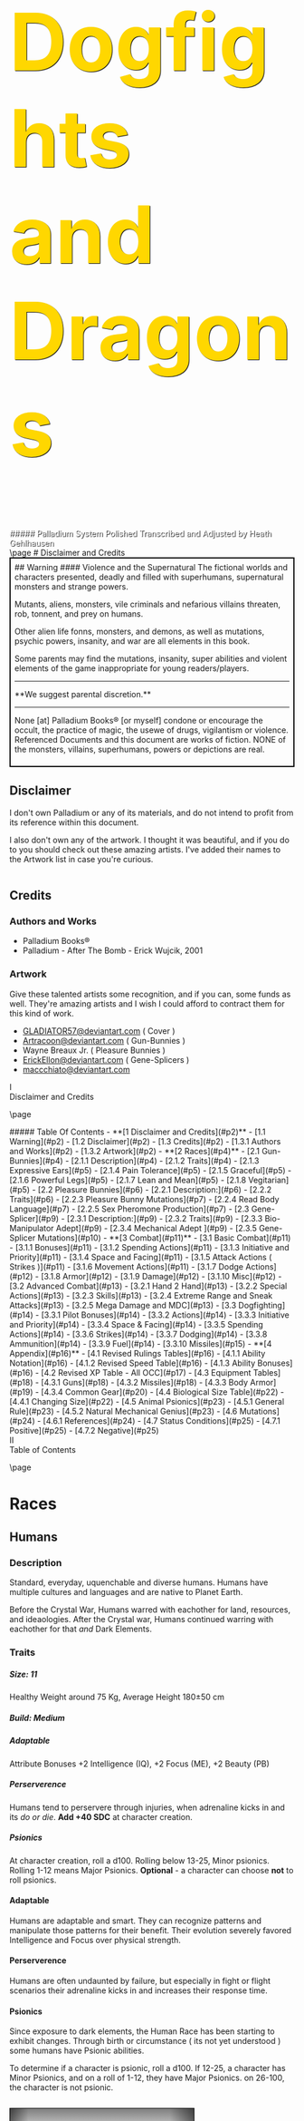 <style>
  .phb#p1{ background-image: url('https://img00.deviantart.net/3280/i/2010/052/2/d/dogfight_by_gladiator57.jpg');
  background-size: cover;
  text-align:center; counter-reset: phb-page-numbers -2; }
  .phb#p1:after{ display:none; }
  .phb#p2{counter-increment: none;}
  
  .phb#p1 h1 {
	  color: black;
  }
  .fade {
    height: 100%;
    width: 100%;
    position:absolute;
  }
</style>

<div></div>
<h1 style="font-size: 10em; color: gold; text-shadow: 1px 1px 1px black;">Dogfights and Dragons</h1>

<div style='margin-top:25px'></div>
<div class='wide' style="color: white; text-shadow: 1px 1px 1px black;">
##### Palladium System Polished
Transcribed and Adjusted by Heath Gehlhausen
</div>
\page
# Disclaimer and Credits

<div class="wide descriptive" style="border: 2px solid black; padding: 0.5em ">
## Warning
#### Violence and the Supernatural
The fictional worlds and characters presented, deadly and filled with superhumans, supernatural monsters and strange powers. 

Mutants, aliens, monsters, vile criminals and nefarious villains threaten, rob, tonnent, and prey on humans. 

Other alien life fonns, monsters, and demons, as well as mutations, psychic powers, insanity, and war are all elements in this book.

Some parents may find the mutations, insanity, super abilities and violent elements of the game inappropriate for young readers/players.
<hr>
**We suggest parental discretion.**
<hr> 

None [at] Palladium Books® [or myself] condone or encourage the occult, the practice of magic, the usewe of drugs, vigilantism or violence.
Referenced Documents and this document are works of fiction. NONE of the monsters, villains, superhumans, powers or depictions are real.</div>

## Disclaimer
I don't own Palladium or any of its materials, and do not intend to profit from its reference within this document.

I also don't own any of the artwork. I thought it was beautiful, and if you do to you should check out these amazing artists. I've added their names to the Artwork list in case you're curious.

```
```

## Credits
### Authors and Works
- Palladium Books®
- Palladium - After The Bomb - Erick Wujcik, 2001

### Artwork
Give these talented artists some recognition, and if you can, some funds as well. They're amazing artists and I wish I could afford to contract them for this kind of work.
- GLADIATOR57@deviantart.com ( Cover )
- Artracoon@deviantart.com ( Gun-Bunnies )
- Wayne Breaux Jr. ( Pleasure Bunnies )
- ErickEllon@deviantart.com ( Gene-Splicers )
- maccchiato@deviantart.com


<div class='pageNumber'>I</div>
<div class='footnote'>Disclaimer and Credits</div>

\page
<div class='toc'>
##### Table Of Contents
- **[1 Disclaimer and Credits](#p2)**
  - [1.1 Warning](#p2)
  - [1.2 Disclaimer](#p2)
  - [1.3 Credits](#p2)
    - [1.3.1 Authors and Works](#p2)
    - [1.3.2 Artwork](#p2)
- **[2 Races](#p4)**
  - [2.1 Gun-Bunnies](#p4)
    - [2.1.1 Description](#p4)
    - [2.1.2 Traits](#p4)
    - [2.1.3 Expressive Ears](#p5)
    - [2.1.4 Pain Tolerance](#p5)
    - [2.1.5 Graceful](#p5)
    - [2.1.6 Powerful Legs](#p5)
    - [2.1.7 Lean and Mean](#p5)
    - [2.1.8 Vegitarian](#p5)
  - [2.2 Pleasure Bunnies](#p6)
    - [2.2.1 Description:](#p6)
    - [2.2.2 Traits](#p6)
    - [2.2.3 Pleasure Bunny Mutations](#p7)
    - [2.2.4 Read Body Language](#p7)
    - [2.2.5 Sex Pheromone Production](#p7)
  - [2.3 Gene-Splicer](#p9)
    - [2.3.1 Description:](#p9)
    - [2.3.2 Traits](#p9)
    - [2.3.3 Bio-Manipulator Adept](#p9)
    - [2.3.4 Mechanical Adept ](#p9)
    - [2.3.5 Gene-Splicer Mutations](#p10)
- **[3 Combat](#p11)**
  - [3.1 Basic Combat](#p11)
    - [3.1.1 Bonuses](#p11)
    - [3.1.2 Spending Actions](#p11)
    - [3.1.3 Initiative and Priority](#p11)
    - [3.1.4 Space and Facing](#p11)
    - [3.1.5 Attack Actions ( Strikes )](#p11)
    - [3.1.6 Movement Actions](#p11)
    - [3.1.7 Dodge Actions](#p12)
    - [3.1.8 Armor](#p12)
    - [3.1.9 Damage](#p12)
    - [3.1.10 Misc](#p12)
  - [3.2 Advanced Combat](#p13)
    - [3.2.1 Hand 2 Hand](#p13)
    - [3.2.2 Special Actions](#p13)
    - [3.2.3 Skills](#p13)
    - [3.2.4 Extreme Range and Sneak Attacks](#p13)
    - [3.2.5 Mega Damage and MDC](#p13)
  - [3.3 Dogfighting](#p14)
    - [3.3.1 Pilot Bonuses](#p14)
    - [3.3.2 Actions](#p14)
    - [3.3.3 Initiative and Priority](#p14)
    - [3.3.4 Space &amp; Facing](#p14)
    - [3.3.5 Spending Actions](#p14)
    - [3.3.6 Strikes](#p14)
    - [3.3.7 Dodging](#p14)
    - [3.3.8  Ammunition](#p14)
    - [3.3.9 Fuel](#p14)
    - [3.3.10 Missiles](#p15)
- **[4 Appendix](#p16)**
  - [4.1 Revised Rulings Tables](#p16)
    - [4.1.1 Ability Notation](#p16)
    - [4.1.2 Revised Speed Table](#p16)
    - [4.1.3 Ability Bonuses](#p16)
  - [4.2 Revised XP Table - All OCC](#p17)
  - [4.3 Equipment Tables](#p18)
    - [4.3.1 Guns](#p18)
    - [4.3.2 Missiles](#p18)
    - [4.3.3 Body Armor](#p19)
    - [4.3.4 Common Gear](#p20)
  - [4.4 Biological Size Table](#p22)
    - [4.4.1 Changing Size](#p22)
  - [4.5 Animal Psionics](#p23)
    - [4.5.1 General Rule](#p23)
    - [4.5.2 Natural Mechanical Genius](#p23)
  - [4.6 Mutations](#p24)
    - [4.6.1 References](#p24)
  - [4.7 Status Conditions](#p25)
    - [4.7.1 Positive](#p25)
    - [4.7.2 Negative](#p25)
</div>



<div class='pageNumber'>II</div>
<div class='footnote'>Table of Contents</div>

\page

# Races

## Humans

### Description
Standard, everyday, uquenchable and diverse humans. Humans have multiple cultures and languages and are native to Planet Earth. 

Before the Crystal War, Humans warred with eachother for land, resources, and ideaologies. After the Crystal war, Humans continued warring with eachother for that *and* Dark Elements.

<div class="descriptive">

### Traits

##### Size: 11
Healthy Weight around 75 Kg, Average Height 180&plusmn;50 cm
##### Build: Medium

##### Adaptable
Attribute Bonuses +2 Intelligence (IQ), +2 Focus (ME), +2 Beauty (PB)

##### Perserverence
Humans tend to perservere through injuries, when adrenaline kicks in and its *do or die*. **Add +40 SDC** at character creation. 

##### Psionics
At character creation, roll a d100. Rolling below 13-25, Minor psionics. Rolling 1-12 means Major Psionics. **Optional** - a character can choose **not** to roll psionics.

</div>

#### Adaptable
Humans are adaptable and smart. They can recognize patterns and manipulate those patterns for their benefit. Their evolution severely favored Intelligence and Focus over physical strength.

#### Perserverence
Humans are often undaunted by failure, but especially in fight or flight scenarios their adrenaline kicks in and increases their response time.

#### Psionics
Since exposure to dark elements, the Human Race has been starting to exhibit changes. Through birth or circumstance ( its not yet understood ) some humans have Psionic abilities.

To determine if a character is psionic, roll a d100. If 12-25, a character has Minor Psionics, and on a roll of 1-12, they have Major Psionics. on 26-100, the character is not psionic.

```
```

<style>
.human {
background-image: linear-gradient(to bottom, rgba(0,0,0,0.5) 0%,rgba(0,0,0,0) 10%,rgba(0,0,0,0) 87%,rgba(0,0,0,0.5) 100%), linear-gradient(to right, rgba(0,0,0,0.5) 0%,rgba(0,0,0,0) 10%,rgba(0,0,0,0) 87%,rgba(0,0,0,0.5) 100%), url('https://image.ibb.co/fEcZcR/OCC_Mystic.png');
height: 550px;
width: 325px;
background-size: cover, cover, cover;
border: 1px solid black;
}
</style>

<div class="human">&nbsp;</div>

<div class='footnote'>Races | Humans</div>
<div class="pageNumber auto"></div>

\page

## Gun-Bunnies
Otherwise known as a Carrot Kid, Hopper or a Coney Chick, officially known as Laporidites
### Description
Most often a mutation on the "Pleasure Bunny" artificial species, or an unlucky human caught by Gene-Splicers, fur covers the entire body of these Humanoids. Though they can be mistaken for human in low-light conditions, they have rabbit ears, round eyes, slight muzzle, a thick neck and body, and powerful wide haunches ended with 4-toed stubby feet. The pads of the hands and feet have human looking skin.

Different kinds of Leporidites are found around the world, though rare, and have differing coats and ears, based on the source Rabbit DNA. Exclusively Herbivore

Organizations that peddle in Pleasure Bunnies usually destroy Leporidites in the womb or the test-tube before they gestate, though Slavers are known to use more brutal methods of displosal. By posting hefty dead-or-alive bounties, those Leporidites that escape this fate often live on the run, the punchline to destiny's cruel joke.


<div class="descriptive">
### Traits

##### Size 9
Healthy Weight around 78 Kg, average height around 130±15cm

##### Expressive Ears
-2 Physical Beauty (P.B.), +1 Initiative<br>

Hear very faint sounds (light footsteps, small animals breathing), conversation at a much greater distance than is humanly possible.

Their ears are also expressive, allowing simple communication or expression of emotions.

##### Pain Tolerance 
Gun-Bunnies are tougher than humans and start with +35 SDC

##### Graceful 
+3 Physical Prowess (P.P.), +4 to roll with fall or knockdown impact
Gun-Bunnies are inherently graceful and nimble.


##### Powerful Legs
At character creation, add 3d6+25 to Speed (Spd)

Additionally Maximum standing leap height is 3 meters and 4.5 meters height with a running start. They can jump down 6 meters without penalty.

##### Lean and Mean
+3 Physical Strength, +1 Physical Endurance


##### Vegitarian
If a Gun-Bunny eats meat or animal protien, they become <span style="text-decoration:underline; font-weight: bold">Violently Ill</span> (-3 on initiative, -2 on all other combat moves, and reduce Spd. by 40%.)

</div>

```
```

<style>
.gunbunny { 
color: white;
background-repeat: none;
height: 900px; width: 325px;
background-size: 325px 900px,325px 900px, 800px auto;
background-position: 0 0,0 0, -180px -80px;
background-image:linear-gradient(to bottom, rgba(0,0,0,0.5) 0%,rgba(0,0,0,0) 10%,rgba(0,0,0,0) 87%,rgba(0,0,0,0.5) 100%), linear-gradient(to right, rgba(0,0,0,0.5) 0%,rgba(0,0,0,0) 10%,rgba(0,0,0,0) 87%,rgba(0,0,0,0.5) 100%), url('https://pre00.deviantart.net/6ec6/th/pre/f/2010/365/f/2/a_rabbit_pilot_by_maccchiato-d363tl5.jpg');
text-align: center; }
</style>

<div class="gunbunny" >
Credit: maccchiato@deviantart.com
</div>

<div class='footnote'>Races | Gun-Bunnies</div>
<div class="pageNumber auto"></div>
\page

&nbsp;

### Expressive Ears
-2 Physical Beauty (P.B.), +1 Initiative<br>

Gun-Bunnies can hear very faint sounds (light footsteps, small animals breathing). The character can also overhear conversation at four times  the distance than is normally possible from a human.

Their ears are also expressive, allowing simple communication or expression of emotions. Much like breathing, this is partially conscious and partially unconscious movment.

**For Example** a happy Gun-Bunny's ears perk up, or a bound and gagged one might point their ears up to indicate a trap.

Part of the reason for bounties on Leporidites is that they don't conform to the common definition human beauty very well, but still contain trade secrets in their DNA for the beautiful Pleasure Bunny.

### Pain Tolerance
**+35 SDC**

Gun-Bunnies are tougher than normal humans. Their hard lives have given them a pain tolerance that lets them ignore deep bruises and scratches.

### Graceful
**+3 Physical Prowess (P.P.), +4 to roll with fall or knockdown impact**

Gun-Bunnies are inherently graceful and nimble. The grace is a survival feature when moving at the extreme speeds they can travel - there's no seatbelt when you trip moving 40 kph, but the asphault will give you a hug.

### Powerful Legs
**+3d6+25 Speed (Spd)**

Gun-Bunnies can leap, fall and run with _extreme predjudice_, and they accelerate to a minimum 33 kph in 15 seconds. Its not all about linear movement - they can leap up to 3 full meters into the air, 4.5 if they get a running start, and they can land from a 6 meter drop with no damage.

### Lean and Mean
**+3 Physical Strength (P.S.), +1 Physical Endurance (P.E)**

Gun-Bunnies' life on the run give them much opportunity to burn calories, and it seems a few of the Pleasure Bunny genes were passed on. Fat Gun-Bunnies get caught, so you don't see any.

### Vegitarian
Their diet doesn't help much - they often consume pounds of lettuce, radishes, and of course carrots, but anything they can get their hands on.

Some Gun-Bunnies try to eat meat, or even vegetebal soup with _beef broth_ but their systems just can't process it. They become **Violently Ill** if they eat animal protien.


<hr>

> #### Designer Notes
> Base: Rabbit ( 70 BIO-E )
> 
  |Cost  | Description | Trait Name|
  |:----:|:------------|--------|
  | 0    | Base +10 Spd| Quick |
  | 0    | Base +3 PP  | Graceful |
  | -10  | Extraordinary Speed | Powerful Legs |
  | -5   | Extraordinary Leap ( Rodent ) | Powerful Legs |
  | -5   | Advanced Hearing | Expressive Ears|
  | -10  | Righting Reflex | |
  | +5   | Diet - Herbivore | Vegitarian |
  | +5   | Vestigial Ears | Expressive Ears|
  | -30  | Size Increase | |
  | -10  | Full Hands | |
  | -5   | Partial Biped | |
  | -5   | Partial Looks | |
>

<div class='footnote'>Races | Gun-Bunnies</div>
<div class="pageNumber auto"></div>

\page

## Pleasure Bunnies

<style>
.pleasurebunny { 
color: white;
background-repeat: none;
height: 900px; width: 325px;
background-size: 500%;
background-position: 1200px -10px;
background-image: url('https://i.warosu.org/data/tg/img/0311/85/1396552970771.jpg');
text-align: center; }
</style>

<div class="pleasurebunny">
Credit: Wayne Breaux Jr.
</div>
```
```

### Description:
Extensively used in research, white-furred, pink-eyed rabbits were among the first mammals to have their genetic code analyzed and experimented upon. What happened afterwards were wholesale attempts to replicate different human functions through the insertion of human DNA.

We can only assume that someone decided it would be amusing, or profitable, to create "bunnies" as human sex toys. The result was a new humanoid species that had the ultimate in sex appeal. Equipped not just with devastatingly good looks, and luscious bodies, but with the ability to release a cocktail of sex hormones.

<div class="descriptive">

### Traits

##### Size: 8

##### Build: Medium

##### Attribute Bonuses:
+4 M.A., +6 P.B., and +4 Spd.

##### BIO-E: 20
Used for psionics and limited animal abilities. See Pleasure Bunny Mutations table for options

##### Advanced Vision
Pleasure Bunnies can see double the usual distance and detail of normal human vision.
##### Advanced Hearing
Pleasure Bunnies can hear very faint sounds (light footsteps, small animals breathing). The character can also overhear conversation at a much greater distance than is normally possible.

##### Human Appearance
Nearly perfect human look, except that no living human being could actually appear this attractive, at least not without years of extensive plastic surgery. Thick, luxurious white hair, brilliant pink eyes sometimes augmented with contact lenses, and a perfect pink complexion when untanned. Both males and females have perfect "swimsuit" bodies.

##### Skill: Read Body Language (Special)
Base Skill: 25% +5% for every experience level. 

##### Sex Pheromone Production (Special)
**Save:** DC 16 [non-lethal poison/toxin]. Advanced Smell grants a +2 on this save.<br>
**Excitement Pheromones: Pheromone Euphoria** lose all sense of time, loses all initiative, -30% on skill performance.<br>
**Attraction Pheromones: Love Struck:** Affliction, distracted, -2 on Initiative, -15% on skill performance. Victim actively seeks the source of the attraction.
**Binding Pheromones: Love Slave** - Skill Performance -20% when not with the Pleasure Bunny who inflicted the status.

##### Weight &amp; Body Control
Pleasure Bunnies can control their body shape, altering **1 inch of waist line per day**
They may also **Bulk Up** to increase their Physical Strength by up to +7
</div>
<div class="pageNumber auto"></div>
<div class='footnote'>Races | Pleasure Bunnies</div>


\page

### Pleasure Bunny Mutations
|BIO-E<br>Cost|Mutation|
|---:|--:|
| 5|Extra Mental Affinity|
| 5|Extra Beauty|
|10|Advanced Touch|
|10|Leaping: Standard|
| 5| Internal Compass|
|-5| Vestigial Rabbit Ears|
|-5| Cotton Tail (special) | 
|-5| Diet: Herbivore|
|-5| Nearsightedness|

### Read Body Language
All Pleasure Bunnies are experts at picking up on the subtle signs of a person's emotions. 

Attuned to the respiration, heartbeat (all have Advanced Hearing), scent, pupil dilation, body gestures and movements, and other physical signs, Pleasure Bunnies can interpret the emotional state and aspects of those around them (angry, frightened, nervous, defensive, anxious, sad, happy, shy, gentle, open, aggressive, rough, and similar). 
They are especially good at figuring out who is attracted to whom in any group, and know instantly whenever they are attracting or repelling anyone. Their accuracy and attunement improves over time.

**Base Skill**: 25% +5% for every experience level. 

### Sex Pheromone Production
At will, Mutant Pleasure Bunnies can release pheromones that excite those around them. Undetectable to everyone except those with "Advanced Smell," the pheromones affect anyone who breathes in the air around the Pleasure Bunnies.

**Save:** DC 16 [non-lethal poison/toxin]. Advanced Smell grants a +2 on this save.


#### Excitement Pheromones
**Pheromone Euphoria** lose all sense of time, loses all initiative, -30% on skill performance.

Released in the air, this chemical is designed to excite human beings, and those with human genes, making them feel a sense of pleasure and of the possibility of a sexual encounter. Pure humans are easily caught up in the euphoria (-1 to save), and will generally feel good and a little "high."

While under the influence, so to speak, characters are distracted and find it difficult to think about anything other than having sex. This means they lose all sense of time, have no initiative and are -30% on skill perfonnance.

No combat penalties should violence erupt.

#### Attraction Pheromones
**Love Struck:** Affliction, distracted, -2 on Initiative, -15% on skill performance. Victim actively seeks the source of the attraction.

The Pleasure Bunny gives off a scent that most other creatures find impossible to ignore. All Pleasure Bunnies can give off either the male or female compounds, or even both at the same time.

Those under the influence are  and long to be with that person, not noticing much of anything else going on around them.


#### Binding Pheromones.
**Love Slave** - Skill Performance -20% when not with the Pleasure Bunny who inflicted the status.

If a Pleasure Bunny decides to concentrate on a single individual, it will, over time, adjust its pheromones in order to appeal just to that one person. Slowly, subtly, over days, the Pleasure Bunny's body chemistry changes, manufacturing a unique chemical designed to target that one individual.

Eventually, after three or more weeks of constant interaction (at least five times a week, probably more than that), the Pleasure Bunny's body chemistry will completely change, so that everything about the Bunny, including both smells and tastes, will be delicious and irresistible to their chosen partner. This effectively makes the individual the Pleasure Bunny's "love slave." This means the character longs to be with his "Bunny" as much as possible and he pines for her when away; skill performance is -20% when not with the Bunny. 

Moreover, the love slave will completely trust and believe his Bunny and take the mutant's word over anybody else. Will only believe the most compelling and irrefutable evidence against his love and even then may be able to accept and forgive any wrongdoings, even terrible crimes. Once things get to this stage, the Pleasure Bunny will be permanently imprinted on her victim, so the character will always be haunted by the Pleasure Bunny's particular looks, touch, taste and, especially, smell.

<div class="descriptive">
 #### Mating for Life
One important thing to remember about Pleasure Bunnies is that they are as vulnerable to each other as anyone else. 

When two Pleasure Bunnies mate, it's always for life, as their body chemistries adapt to each other, knitting chemical attractions to each other that are impossible to break.

A Pleasure Bunny who loses a mate will usually die within a few weeks, unable to adjust to the loss.

</div>

<div class="pageNumber auto"></div>
<div class='footnote'>Races | Pleasure Bunnies</div>

\page

#### Weight & Body Fat & Muscle Control (Special)
**Bulk Up** gain one extra point of P.S. every day, up to a maximum of +7 P.S. over their usual strength.

Pleasure Bunnies have the ability to regulate the amount of fat on their bodies, so they can appear as skinny, muscular or fat as they wish, no matter what they eat (so long as they aren't being starved). 

For example, a female Pleasure Bunny could have an "hourglass" figure by consciously adding dense (finn) body fat to her bust and buttocks, while making her stomach and waistline leaner and leaner, changing her measurements as much as an inch per day. 

If the Pleasure Bunny pays attention to the responses of any individual, they can gradually adjust their body type into that person's ideal within a week. 

Any Pleasure Bunny can "bulk up" with muscle, gaining one extra point of P.S. every day, up to a maximum of +7 P.S. over their usual strength.

<div class="pageNumber auto"></div>
<div class='footnote'>Races | Pleasure Bunnies</div>

\page

## Gene-Splicer
### Description:
Gene-Splicers have an odd, nearly featureless appearance. Some will enhance their genetics to show their intellectual superiority to other Gene-Splicers, but the fashion has been Slim and Sheek for several thousand years in their culture.
Gene-Splicers do not speak, being naturally psionic for communication. This lets them project words into others minds - not directly read them.

<div class="descriptive">

### Traits

##### Size Level: 9
Height 1.5m to 2.1m, Weight 38.2 to 112.5 kg<br> Random determination 150cm + 8d6cm. 
##### Build: Medium
##### Genetic Augmentation
Gene-Splicers often augment themselves
Select BIO-E: 10 from the Gene-Splicer Mutations table

##### Attribute Bonuses
+2 Intelligence Quotient (I.Q.) , +2 Mental Eendurance (M.E), +3 Physical Strength (P.S.) , +1 Physical Endurance (P.E.), +35 SDC

##### Mind Speak
Gene-Splicers communicate by projecting words into other individuals minds. This does _not_ let you read minds. Unless the target is psionic, they cannot tell the difference with this and audible voices.
Does not work with audio devices.

##### Bio-Manipulator Adept
By touching a creature ( or fragment of one ), Gene-Splicers can **Sense Genetic Components** and **Reproductive Viability**


##### Mechanical Adept
Repair devices with 100% success with minimal materials and parts.
Range: 75m<br>
After leaving range of repaired device:
- Reduce device abilities by 1d4 x 10%
- Roll d% every 30 minutes of use - 1-75 indicates it breaks again.

After repairing 6 times this way, Rebuilding by real mechanic suffers a -20% skill penalty and takes 1+1d4 x normal duration
</div>

<style>
.genesplicer {
color: white;
text-align: center;
width: 325px;
height: 400px;
background-size: cover;
background-image: url('https://orig00.deviantart.net/2320/f/2014/228/0/f/5alien_by_erickellon-d7vfbi2.jpg');
}
</style>

### Bio-Manipulator Adept<br> [Animal Psionic]
Range: Touch<br>
Duration: Instantaneous.<br>
Saving Throw: None <br>

The character, upon touching an individual, or some fragment of a creature (hair, blood, fingernail, etc.), can get a sense of that creatures's genetic structure.

```
```

<div class="genesplicer">
Credit: ErickEllon@deviantart.com
</div>
#### Sense Genetic Components
Reaching down to the cellular level, the character can get a sense of the subject's genetics and identify the type of animal from which they have evolved, as well as any genetic modifications or mutations and added genes from other species.
 
#### Determine & Match Fertility
This power tells the "reader" whether or not the subject being psionically scanned is capable of reproducing. The psychic mutant can then "match" the subject against all the other characters he has previously "read" to find a viable mate capable of producing offspring. Many species can not breed with one another, and some mutations cause sterility; this power lets the psychic determine who can mate and reproduce and who can not. A valuable power in order to survive and continue their species.

### Mechanical Adept <br>[Animal Psionic]
Range: 75 meters<br>
Duration: Unlimited<br>
Saving Throw (Reliability): 20% + 5% per level.

After leaving range of repaired device:
- Reduce device abilities by 1d4 x 10%
- Roll d% every 30 minutes of use - device must roll below Saving Throw to continue functioning

After repairing 6 times this way, Rebuilding by real mechanic suffers a -20% skill penalty and takes 1+1d4 x normal duration


<div class="pageNumber auto"></div>
<div class='footnote'>Races | Gene-Splicers</div>

\page

The character has a natural affinity for machines. Instead of studying Automotive Mechanics or Mechanical Engineering, the character just senses what is wrong with machines. The mutant seems to communicate directly with the machine, diagnosing and fixing problems and defects with 100% reliability. Better yet, with the Mechanical Adept, most things can be fixed, literally, with "chewing gum and baling wire," and with anything handy as a substitute for a proper replacement part.

There's just one tiny problem: The "fixed" machine only works perfectly as long as the psychic stays within range of the device. As soon as the psychic leaves, the machine is likely to stop working (01-75% chance; roll once for every 30 minutes of use). Even if the device continues to operate it won't run as smoothly or efficiently (reduce speed, range, etc. by 1D4x10%), frequently developing vibrations, knocks, or stutters when away from the psychic who fixed it. Because their work breaks down after they leave, Mechanical Adepts have a bad reputation. 

Ironically, characters with this power honestly believe they do superior and permanent repairs, and can not be made to believe the continued smooth operation of their repairs depends on a psychic link between them and the machines they fix. Thus, they blame others for "mistreating" the machinery. Nothing can convince them their repairs only work while they hang around.

**Note:** After the psychic has performed a 6 "repairs" on the same machine or vehicle, it is completely dependent on that psychic character for it to work. After the sixth repair, 2D6 minutes after he leaves, the machine literally crumbles into a pile of parts, requiring a complete rebuilding by a real mechanic. To make matters worse, all the psychic's tampering and patchwork means such rebuilding is done with a -20% skill penalty for success and takes 1D4 times longer than normal to make the repairs. Probably easier and cheaper just to scrap it.

### Gene-Splicer Mutations

#### Animal Psionics
the Gene-Splicer may spend BIO-E to get get Animal Psionics unless that power specifically states that is not available to humans. Of course, the character must also have the required M.E. to take that power.

<hr>

> #### Designer Notes
> Base: Human ( 0 BIO-E )
> 
  |Cost  | Description | Trait Name|
  |:----:|:------------|--------|
  | +10  | Size Decrease | Size |
  | +10  | Looks ( none ) | |
  | +10  | Speech ( none ) | Mind Speak |
  | -5   | Telepathic Transmission / Mind Speak | Mind Speak |
  | -5   | Cell Reader | Bio-Manipulator Adept |
  | -10  | Natural Mechanical Genius | Mechanical Adept |
>


#### Gene-Splicer Mutations Table

|BIO-E<br>Cost|Mutation|
|:---:|:--|
|5  |1d6 damage Claws|
|10 | 2d4 damage Retractable Claw|
|20 | 3d6 damage Retractable Claws|
|5  | 1D6 damage Horns|
|10 | 206 damage Horns|
|15 | Extra Limb: Prehensile Tail&ast; |
|15 | Advanced Smell|
|15 | Advanced Hearing|
| 5 | Advanced Touch|
|10 | Brute Strength|
|20 | Beastly Strength
|30 | Crushing Strength.
|15 |Extra Intelligence Quotient.
|10 |Extra Mental Affinity.
|10 |Extra Mental Endurance.
|15 |Extra Physical Prowess.
|15 |Extra Physical Beauty.
|15 |Extraordinary Speed.
|5  | Leaping: Standard.
|15 | Leaping: Rodent.
|30 | Leaping: Feline.
|-10 | Vestigial Tail.&ast;&ast;
|-5 | Large Vestigial Ears.
|-5 |Webbed Hand & Feet.
|-5 |Color Blindness.
|-5 |Nearsightedness.
|-5 | Diet: Carnivore.
|-10| Noctumal.
|-10|Reptile Brain: Prey &ast;&ast;&ast;
|-5 |Reptile Brain: Predator &ast;&ast;&ast;

<div style="text-align: left;">
&ast; Not available if Vestigial Tail is taken<br>
&ast;&ast; Not available if Prehensile Tail is taken<br>
&ast;&ast;&ast; Choose only one
</div>

<div class="pageNumber auto"></div>
<div class='footnote'>Races | Gene-Splicers</div>

\page
# Classes, Occupational ( O.C.C. )
Characters are not just what they were born as, but also what they do. Classes give training, skills, and starting equipment to character.


> ##### Gaining Psionics in Classes
> If a character gains Psionics from their class, they do not automatically gain any Psionic abilities beyond what is listed in the Class description.

## Burster
### Description 
Bursters are Pyro-Kinetic Psychics - they seem to have an almost mystical connection to fire and smoke.
As a Burster, the character is Psionic by definition.
They gain Burster-specific Pyrokinetic abilities.


<div class="descriptive">

### Class Features

##### Starting Equipment
**Money**:4d6x100 Credits + 4d4x1000 in Black Market <br>
**

##### Psionic

</div>


### Skills

##### Granted Skills

|Skill|Choice| Proficiency|
|:-|:-|-:|
|Language (native)|– |98%|
|Athletics (General) |–|+0%|
|Navigation (land)|– |+10%|
|Math (basic) |–|+15% |
|Streetwise|–|+10%
|Language|Choose 1|+30%
|W.P. Ancient | Choose 2 | –
|W.P. Modern|Choose 1 | –
|Pilot |2 vehicles, non-military| +10%

##### Combat Skill
You must choose 1 of 2 combat skills.

|Skill| Benefit|
|:-|-:|
|Expert|+1 Bonus Related Skill
|Martial Arts| Advanced Melee Strikes

```
```

<div>
##### Related Skills

Select 5 skills from the list below

|Skill| Proficiency|
|:-|-:|
|Communications| &nbsp;
|&nbsp;&nbsp;&nbsp;&nbsp;each individually | +10%
|Cowboy|&nbsp;
|&nbsp;&nbsp;&nbsp;&nbsp; *none*|&nbsp;
|Domestic|&nbsp;
|&nbsp;&nbsp;&nbsp;&nbsp;each individually | +10%
|Electrical | &nbsp;
|&nbsp;&nbsp;&nbsp;&nbsp;Basic | +10%
|Espionage|&nbsp;
|&nbsp;&nbsp;&nbsp;&nbsp; *none*|&nbsp;
|Horsemanship |&nbsp;
|&nbsp;&nbsp;&nbsp;&nbsp;General |&nbsp;
|&nbsp;&nbsp;&nbsp;&nbsp;Exotic|&nbsp;
|Mechanical |&nbsp;
|&nbsp;&nbsp;&nbsp;&nbsp;Basic | &nbsp;
|&nbsp;&nbsp;&nbsp;&nbsp;Automotive| &nbsp; 
|Medical |&nbsp;
|&nbsp;&nbsp;&nbsp;&nbsp;First Aid| &nbsp;
|&nbsp;&nbsp;&nbsp;&nbsp;Animal Husbandry| &nbsp;
|&nbsp;&nbsp;&nbsp;&nbsp;Brewing| &nbsp;
|Military|&nbsp;
|&nbsp;&nbsp;&nbsp;&nbsp; *none*|&nbsp;
|Physical|&nbsp;
|&nbsp;&nbsp;&nbsp;&nbsp; Each individually, except Wrestling|&nbsp;
|Piloting|&nbsp;
|&nbsp;&nbsp;&nbsp;&nbsp; Each individually, except<br>&nbsp;&nbsp;&nbsp;&nbsp;&nbsp;robots, power armor, military|+10%
|Pilot Related|&nbsp;
|&nbsp;&nbsp;&nbsp;&nbsp;Each individually | +10%
|Rogue|&nbsp;
|&nbsp;&nbsp;&nbsp;&nbsp;Each individually, except Seduction | &nbsp;
|Science|
|&nbsp;&nbsp;&nbsp;&nbsp;Math | &nbsp;
|Technical|&nbsp;
|&nbsp;&nbsp;&nbsp;&nbsp;Each individually | +10%
|Weapon Proficiency (W.P.)|&nbsp;
|&nbsp;&nbsp;&nbsp;&nbsp;Each individually, except Heavy|&nbsp;
|Wilderness|&nbsp;
|&nbsp;&nbsp;&nbsp;&nbsp;Each individually|&nbsp;
</div>

<div class="pageNumber auto"></div>
<div class='footnote'>Classes | Burster</div>
\page

<div>
##### Secondary Skills

Select 6 skills from the list below

|Skill|
|:-
|Communications
|&nbsp;&nbsp;&nbsp;&nbsp;each individually, except Cryptography, Laser, <br>&nbsp;&nbsp;&nbsp;&nbsp; Surveilance, and TV/Video
|Cowboy
|&nbsp;&nbsp;&nbsp;&nbsp; *none*
|Domestic
|&nbsp;&nbsp;&nbsp;&nbsp;each individually
|Electrical 
|&nbsp;&nbsp;&nbsp;&nbsp;Basic 
|Espionage
|&nbsp;&nbsp;&nbsp;&nbsp; *none*
|Horsemanship 
|&nbsp;&nbsp;&nbsp;&nbsp;General
|&nbsp;&nbsp;&nbsp;&nbsp;Exotic
|Mechanical 
|&nbsp;&nbsp;&nbsp;&nbsp;Basic
|&nbsp;&nbsp;&nbsp;&nbsp;Automotive
|Medical 
|&nbsp;&nbsp;&nbsp;&nbsp;First Aid
|&nbsp;&nbsp;&nbsp;&nbsp;Animal Husbandry
|Military
|&nbsp;&nbsp;&nbsp;&nbsp; Camouflage
|&nbsp;&nbsp;&nbsp;&nbsp; Recognize Weapon Quality
|Physical
|&nbsp;&nbsp;&nbsp;&nbsp;H2H:Basic
|&nbsp;&nbsp;&nbsp;&nbsp;Aerobic Athletics
|&nbsp;&nbsp;&nbsp;&nbsp;Athletics (General)
|&nbsp;&nbsp;&nbsp;&nbsp;Body Building &amp; Weight Lifting
|&nbsp;&nbsp;&nbsp;&nbsp;Climbing
|&nbsp;&nbsp;&nbsp;&nbsp;Running
|&nbsp;&nbsp;&nbsp;&nbsp;Swimming

|Skill|
|:-
|Pilot
|&nbsp;&nbsp;&nbsp;&nbsp;Automobile
|&nbsp;&nbsp;&nbsp;&nbsp;Bicycle
|&nbsp;&nbsp;&nbsp;&nbsp;Hovercycle
|&nbsp;&nbsp;&nbsp;&nbsp;Hover Craft
|&nbsp;&nbsp;&nbsp;&nbsp;Kayak
|&nbsp;&nbsp;&nbsp;&nbsp;Motorcycle
|&nbsp;&nbsp;&nbsp;&nbsp;Motorboat
|&nbsp;&nbsp;&nbsp;&nbsp;Sailboat
|Pilot Related
|&nbsp;&nbsp;&nbsp;&nbsp;*none*
|Rogue
|&nbsp;&nbsp;&nbsp;&nbsp;Gambling
|Science
|&nbsp;&nbsp;&nbsp;&nbsp;Astronomy &amp; Navigation
|&nbsp;&nbsp;&nbsp;&nbsp;Math (basic)
|&nbsp;&nbsp;&nbsp;&nbsp;Math (advanced)
|Technical
|&nbsp;&nbsp;&nbsp;&nbsp;each individually, except outer-space
|Weapon Proficiency (W.P.)
|&nbsp;&nbsp;&nbsp;&nbsp;*none*
|Wilderness
</div>

<div class="pageNumber auto"></div>
<div class='footnote'>Classes | Burster</div>
\page

# Combat
I have taken the liberty of compiling and cleaning up the combat system depicted in Rifts - Ultimate Edition. You'll note that I have taken some inspiration from D&D 5e, but tried to keep the same gameplay aesthetic. I've also stripped it down the wires, because _how_ are you supposed to play in a game with guns with no mention of guns _in the combat section!_

## Basic Combat

### Bonuses
Some bonuses come from your abilities, most bonuses come from **Skills** and **Class Features**.

### Spending Actions
A player has a number of actions ( usually 4 or above ) they may "spend" to Attack, Dodge, Move, or take an Advanced Action.

Actions spent, even if the effort was a failure, are not recoverable. Any actions not spent during a round are **lost**.


### Initiative and Priority
Determines sequence of character actions within a round.
Every round, **Initiative** is rolled to determine which creature goes first, second, etcetera.

This roll is determined with 1d20 + Initiative Bonuses.

In the event of a tie, the tied creature reroll to see which among them goes first ( their overall Initiative does not change )

When a round begins, the creature with the highest initiative gains **Priority**. While the player has **Priority**, they can expend actions to attack, take-aim, etcetera, until no more Actions remain for that character.

A creature may lose **Priority** due to special actions.

After all actions are expended, or the creature chooses to take no further actions, **Priority** shifts to the next highest initiative.

<style>
.facing {
background-image: url('http://www.d20srd.org/images/combatFacing/smallAndMedium.png');
width: 325px;
height: 215px;
background-size: 325px;
text-align: center;
}
</style>

<div class="facing">
Credits: d20srd.com
</div>

```
```

### Space and Facing
Combat takes places on a **Combat Grid**. Each space on a grid represents 1 meter, unless otherwise specified.

**Directions** If playing on a Hex Grid, there are 6 directions. If playing on a Square Grid, there are 4 directions.

**Melee Attack Range** for size 1-17 creatures is the space immediately adjacent.

**Ranged Attacks** Firearms grant a +10 to Hit on rolls if the Defender is within 100 meters, and +5 within 250 meters.

Sub-sonic projectiles do not gain this benefit ( arrows, thrown knives, rocks, etc)

**Facing** Each creature has a direction its facing, so **Angle of Attack** matters.
Attacking from a target's **Flank** grants **+5 to Hit**, and from the **Rear** have a **+10 to hit**.



### Attack Actions ( Strikes )
All attacks here forth will be called **Strikes** to clear-up confusion. Even using a **Firearm** is called a Strike for consistency. 

They cost **1 action** to perform. **A Natural 1 always fails.**

#### Melee
**Attacker** 1d20 + [to Hit] vs<br>&nbsp;&nbsp;&nbsp;&nbsp;&nbsp;**Defender's Dodge Roll**

**Note**: Melee attacks can be parried.

#### Firearms
**Note:** Ranged Attacks _cannot_ be Parried

**Attacker** 1d20 + [To Hit] Bonuses vs<br> **Defender's Dodge Roll** 

#### Counter Strikes
Counter attacks function exactly like normal attacks, but must be taken immediately after a **successful Dodge Action**

### Movement Actions
Movement has a few different actions.

#### Dance / Weave
Spending **1 action**, you mave move your **Speed / 5** in spaces. You end **Facing any direction you choose**

#### Engage / Disengage
**Once per round**, Spending **0 actions**, You may 

move 1 space and engage in melee combat. You end **Facing The Opponent**

**OR**

move 1 space out of melee range of a target opponent, **Facing The Opponent**.

#### Run
Spending **1 action**, you may move up to your **Speed x 5** spaces. You end **Facing the direction you last moved in.**

#### Change Direction

Spending **1 action**, you change your **Facing** to any direction you choose.

<div class="pageNumber auto"></div>
<div class='footnote'> Combat | Basic Combat</div>
\page

<style>
.facing-hex {
background-image: url('http://www.d20srd.org/images/hexGrid/hexesAndFacing.png');
height: 165px;

background-size: 300%;
background-position: 0 -160px;
}
</style>

<div class="facing-hex">Credit: d20srd.com</div>

### Dodge Actions
Dodge actions are defensive - they prevent a creature from being damaged, or reduce the damage they take.

#### Parry or Block

Spending **0 actions**, a creature may **Parry** an incoming Melee Attack. This action is only available to characters who are **Combat Trained** ( via a skill )

**Defender** 1d20 + Parry Bonus vs **Attacker's Roll**

**Roleplay Note:** Creatures who Parry do "touch" an item with themselves or their weapon.

#### Dodge
Spending **1 action** A creature may attempt to completely **Dodge** an attack.

**Defender** 1d20 + Dodge Bonus vs **Attacker's Roll**

**Note:** Moving at excessive speeds

#### Roll with Impact
Sending **1 action** A character may choose to accept half damage instead of completely dodging. Some creatures receive a **specific bonus** from their class or skills for these checks, making this sometimes worth-while

**Note:** Only available vs **Melee** attacks

(also referred to as **Roll with Punch** and **Roll with Fall** )

### Armor

Armor is a defensive covering, that can outright prevent damage.

Armor has an AR number ( Armor Rating ). If an attack roll does **not** exceed this number, no damage is dealt.

### Damage

When a **Strike Action** Succeeds, damage is dealt

#### From Equipment
The amount and type of damage is specified in the **Equipment**'s entry.

Typically, weapons do SDC unless otherwise noted. If an equipment meets a specific condition per creature, it may deal MDC instead to that creature. **For Example** a Silver Bullet vs a Supernatural Were-Wolf will deal Mega Damage instead.

```
```

#### Improvised Weapons
|Weapon|Damage| Example |
|:-----|-----:|:-------:|
|Wooden Club|1d8| Chair Leg|
|Metal Club| 2d4| Lead Pipe
|Broken Glass | 1d6| Broken<br>window
|Stone | 1d4 | Asphault<br>Chunk


#### Unarmed Damage

|Body Part|Damage|
|:----|:---|
|Fist | 1d4 |
|Torso| 1d6 |
|Elbow| 1d6 |
|Forearm|1d6 
|Knee| 1d6
|Foot | 1d8

#### Accepting Damage

When a creature accepts damage, they first deduct it from their SDC, then any remaining points of damage are removed from their HP

#### Roleplay and Circumstance

##### Falling Damage
Creatures receive 1d6 damage per 3 meters of falling distance to a maximum of 20d6. This assumes Earth-like gravity.

##### Vehicle Damage and Collisions
**Collisions** deal 1d4 per 10 Kph of Speed. If both objects / creatures are moving, use the difference between their speeds in Kph.

Some extraordinary characters can move at extreme speeds. In collisions, **Both colliders** take full damage.

##### Healing Damage

See the **Body Fixer** and similar O.C.C.'s for repairing damage to creatures.

### Misc
#### Rounds
One complete **Initiative** sequence is a **Round**. At the start of every round, all creatures still alive and acting within the combat **Roll Initiative** again.

#### Time

Each round is 15 seconds - there are 4 per 1 minute.

#### Speaking
A character can say as many as 30 words in a single round without using an action, but after 31 and 30 thereafter cost 1 action to communicate the concept.

<div class="pageNumber auto"></div>
<div class='footnote'> Combat | Basic Combat</div>
\page
## Advanced Combat

<hr>

> ##### Strike / Counter Strike Chains
> A Counter Strike allow the Defender to take the Counter Strike action also.
> 
This results in a counter strike "Chain". A chain ends when one player cannot or chooses not to "Counter Strike" in response.

### Hand 2 Hand
Martial Arts Traning or Cybernetic Enhancements may increase damage from unarmed strikes. Here is a table for the default available options to character explained in **Rifts Ultimate Edition®**, which I've cleaned up a little.

|Attack Name| Damage| Actions<br>Cost|
|:--|--:|:---:|
|Karate Punch&ast;| 2d4| 1
|Karate Kick&ast;| 2d6| 1
|Power [Strike]| x2| 2
|Leap Kick| 3d8 | 2
|Death Blow| x2 | 2

<span style="text: 0.9em;">&ast;Requires</span>

#### Death Blow
Deathblows only succeed on a natural 18, 19, or 20, but deal double damage. Deathblows are always **Melee Strikes**

### Special Actions
Sometimes a character wants to capture, restrain, or assist

#### Hold or Entangle
On a successful Dodge Action, a character may attempt to Hold instead of Counter-Striking. Defender may use **1 action** to roll 1d20 + Prowess vs the Attacker's Strike roll.

On a success, the **Attacker is Grappled**, and is considered Flanked for all other attacks. 

#### Trip or Knockdown
When a character chooses to perform  a Melee Strike, they may declare ( before rolling ) that they are attempting to Trip.

On a successful attack, **Instead of Damage**, the Defender rolls a Balance Check. If the defending character does not have **Balance**, then they must roll a d100 below the 

**Base Save**, 50 - (5 x ( Attacker Strength - 20 min 0) )


### Skills

Making a skill check in combat usually costs **1 action**, at GM discretion.

```
```

### Extreme Range and Sneak Attacks

#### Priority Explained
**Priority**  In the rest of the rules, the term "Has the initiative" is passed around. Priority is a term for who "has the initiative" in these rules.

#### Extreme Range

At extreme ranges, usually far off any combat map, such as Sniper Rifles, are considered an **Environmental Effect**, and do not roll Initiative - they automatically go first and receive **Priority**


#### Surprise and Stealthy Strikes

When a character chooses to be the first to attack prior to combat, and takes steps to achieve that goal, such as sneaking with Prowl or Disguising themselves, their actions are specifically what initiates combat.

The Attacker has their own Round of Combat Actions to take actions, and automatically receives Priority during this round.

As soon as the Attacker **loses Priority**, roll Initiative  and continue combat as normal.

### Mega Damage and MDC

Certain weapons and supernatural creatures deal Mega Damage. Megadamage ( sometimes MD ) is in its own category.

Narratively, its a massive amount of damage that is almost always lethal to the average human.

#### MDC ( Hitpoints Type 3 )
MDC Damage is always removed first, then SDC, and then HP, with 1 exception. When all MDC has been removed - **stop accepting damage** - the remaining damage is lost and the creature's SDC is untouched.

#### Mega Damage Weapons

When a character wearing Mega Damage Armor takes Mega Damage, remove the damage from the MDC as normal.

##### Mega Damage Without MDC Armor

When a character **not** wearing Mega Damage Armor takes Mega Damage, calculate it as 100 SDC damage = 1 Mega Damage and follow normal rules for accepting damage.


#### Mega Damage Armor

To combat Mega Damage Weapons, there is Mega Damage Armor.

Creatures wearing Mega Damage Armor ( sometimes in the form of a Vehicle ) remove Mega Damage from their MDC in the same way as SDC damage from SDC.


##### SDC Damage against MDC ARmor
When a character wearing Mega Damage Armor is dealt SDC Damage, for every 100 SDC damage, rounded down, do 1 point of Mega Damage to the MDC on the armor. **Amounts of SDC damage less than 100 deal 0 MDC damage.**

<div class="pageNumber auto"></div>
<div class='footnote'> Combat | Advanced Combat</div>
\page
## Dogfighting
**Air 2 Air** is a fine art of shooting other aircraft out of the sky, and not getting shot down yourself.

### Pilot Bonuses

Instead of using Hand 2 Hand combat bonuses, instead use the relevant Pilot [Vehicle] Skill / 15, rounded down.

**Pilot Bonus: Skill% / 15** 

#### Seat of your Pants Flying
If a character does **not** have the appropriate skill, its -10% if they have a "close" skill, -20% for any aircraft skill not closely related, and -30% if they have no flight skills whatsoever. Use the penalized bonus for the **Pilot Bonus** if appropriate.

### Actions

For Simplicity and Continuity, a Pilot's number of actions are the same as granted by their Basic Combat Actions. 


### Initiative and Priority

**Initiative** and **Priority** remain largely the same, with 1 exception.

After a successful Dodge Action, the Defender **gains Priority** ( they may initiate attacks and spend actions for maneuvers / movement ). See **Attack Actions** for more details.

### Space &amp; Facing

Because of the full 3 dimensions and high speed nature of **Dogfighting**, only "General" location and arrangement matter.

**Continue to track Facing** on a grid or sheet of paper, maybe some scribbles of notes on distance to other aircraft.

#### Engaged and Disengaging

Planes who attack eachother become **Engaged** and should be kept together. Usually plans are flanked, but if one out-turns the other or uses an advanced manuever, one can be behind the other and **Take Aim**

**Manuevers and Attacks are separate** actions
#### Turning
About every 90&deg; in a forward-pushing aircraft ( like a fighter jet or prop plane ) plane costs 1 action as a **Benchmark**. The **GM** should use judgement on how far a character can turn beyond 90&deg;

#### Stabalizing

Leveling Out and Regaining Control can be challenging depending on the manuevers and stunt-flying a character performs. the **GM** should use their best judgement on Stabalizing Check difficulties. **Benchmark:** Roll below the appropriate Pilot[Vehicle] check for the current craft.

### Spending Actions
**Narrative Matters** from players in Air 2 Air combat, and unless otherwise specified, an aircraft **cannot stop moving** during around. Some **common maneuvers** are listed in the A2A Combat Table


### Strikes

Strikes cost 1 action usually, but to **Take Aim** also costs 1 action - see Manuevers

#### Bullets & Lasers
Firing Attacks with **Mounted Guns** requires that a character line-up the shot to have any accuracy.

WIthout a **Take Aim** Action immediately before it, a **Bullet Strike** action suffers a -2 on the Roll.

#### Missiles

Firing missiles has some major advantages and disadvantages. The main advantage is that the Attacker **only has to Face the Defender** - no Take Aim action is required.

The Disadvandage however is that Missiles can be expensive - the pocketbook won't be useful without a living character however.

**Missles are their own craft** and have their own section below.

##### Air to Ground
Unless an aircraft can hover, they take a -5 on Strike rolls to aim at ground targets.

##### Ground to Air

Attacks by hand-guns and small arms only deal damage to the pilot on a Natural 20.

Against **Supersonic Aircraft**, Anti-Aircraft Guns and other specialized equipment rolls Strikes normally, but gain +5 on their Strike Rolls at close range. Long range does not gain this bonus.

### Dodging

#### Manuevers
Manuevers are the main action of aircraft - Dodging can be anything from S-Curving, to flying through canyons, to **Slamming on the Breaks**

Any Dodge Manuever is a **Pilot Roll** that must meet or exceed the Attacker's **Strike Roll**

**All Dodge rolls require a Stabalize Check**

###  Ammunition
During Combat, many **GM**'s and players forget to handle every-day Ammunition. **Recommendation:** Don't worry about how many blasts the lasers can fire or how many rounds the guns are loaded with during Air 2 Air combat. **Missiles &amp; Bombs** should **not** gain this benefit however - they are expensive and special and should feel both worth it to use and special when used.

### Fuel
Tracking Fuel usage is more for long-term or long-distance flights, and should follow the usage denoted in the Aircraft's entry.

However, as an optional rule, **1 Manuever should cost 3% Maximum Fuel** of fuel in high velocity dogfighting. **After Burners** are inefficient in dogfights and should **double the fuel used**.


<div class="pageNumber auto"></div>
<div class='footnote'> Combat | Dogfighting</div>
\page



<div class="wide" style="border: 1px solid #e0e5c1; padding: 1em;box-shadow: 0px 0px 3px black; margin-bottom: 0.75em">
#### Dogfighting Maneuver Table
|Maneuver|Action<br>Cost|Stabalize<br>Check?|Example Narrative|
|:-------|:---------:|:----------------:|:-------|
|Climb| 1  | | I pull back on the stick and aim for the sun| 
|Dive| 1 |  &check; |I put the stick down and line up the sites on my!|
|Level out| 1 |  &check;| Pull up! PULL UP!|
|Barrel Roll| 1 |  &check;| I spin the plane to confuse the missile!|
|U-Turn | 2 |  &check;| I pull back until the plain flips over and turn it over|
|Take Aim| 1 |  &check;| I steady the plane and aim for their engines!| 
|Bullet Strike| 1 | | The Gattling Guns roar in rage and lead fury!<br>or<br> Pew Pew! (laser sound)|
|Launch Missile| 1| | "F1. Fox 2. Take that bastard out!" <br>-- *Independence Day*|
|Mid-air Stall| 1 |  &check; | I do that thing, from the 1987 Batman movie, with the moon?
|Slam on the Breaks| 3&sup1; | &check; | I throw out the flaps and the landing gear and slow down so my enemy passes me!

<br>&sup1; This action should have a penalty on the Pilot Roll to stabalize, as it is actually really insane. a Failed roll could result in losing the landing gear or damage to the aircraft, falling out of the sky, or the enemy craft colliding with the executing craft
</div>

### Missiles

#### Strikes

Rolling to Strike with Missles is simple if effective. There are no inherent bonuses to firing a missile. Roll 1d20 + Missle Modifiers ( default 0 ).

On a total roll of 4 or less, the missile automatically misses.

##### Air 2 Air Missiles
Air 2 Air missiles may gain bonuses on the d20 by the Missile's or the Aircraft's equipment description.

#### Dodging Missiles
The Dodge rules are the same for missiles as they are for combat with guns, except for Vollies, as noted below.

##### Vollies of Missiles

Separate missiles can be dodged ( 1, 2, 3 fires at the same time ) - however 4+ missiles launched simultaneously are called a **Volly**

**Vollies cannot be dodged or parried**

##### Shooting Missiles

A missile may be shot and damaged while in flight.

**Only 1 action may be taken to attack a missile, and that 1 attack must deal damage equal to or exceeding its MDC**

#### Damage
##### Direct Hits

Direct hits cause full damage as described in the Missile's Equipment Entry

##### Blast Radius and Near Misses
Getting caught in the blast radius deals 50% damage

##### Rolling with Impact

By spending 1 full action, a creature may minimize the damage of a direct hit or explosive force from a **missile**. 

Roll 1d20 + **Roll with Impact** Modifiers vs the Strike Roll.
If there is no strike roll ( such as a mine or accidental explosion ), the default Strike is 14.



<div class="pageNumber auto"></div>
<div class='footnote'> Combat | Dogfighting</div>
\page

# Appendix

<div class=wide>
## Revised Rulings Tables
</div>

<div>
### Ability Notation
|New Ability Name|Physical|Mental|
|--:|:--:|:--:|
|Strength|PS| --|
|Prowess| PP| --|
|Endurance| PE | --|
|Beauty| PB | --
|Speed | Spd| -- |
|Intelligence| -- | IQ |
|Accuity | -- | MA |
|Focus | -- | ME |
</div>

<div>
### Revised Speed Table
|Speed Equation | Result |
|-----:|:------:|
|Speed x1 | Killometers<br>Per<br>Hour|
|Speed x5 | Meters<br>per<br>Round|
|Speed x20| Meters<br>per<br>Minute|
|Speed x ⅗| Miles<br>Per<br>Hour |
</div>

<div class="wide">
### Ability Bonuses

|Score|16|17|18|19|20|21|22|23|24|25|26|27|28|29|30
|--|--|--|--|--|--|--|--|
|IQ, all skills&ast; |2%|3%|4%|5%|6%|7%|8%|9%|10%|11%|12%|13%|14%|15%|16%
|ME Psionic Save|+1|+1|+2|+2|+3|+3|+4|+4|+5|+5|+6|+6|+7|+7|+8
|ME Insanity Save|+1|+1|+2|+2|+3|+4|+5|+6|+7|+8|+9|+10|+11|+12|+13
|MA trust / Intimidate |40%|45%|50%|55%|60%|65%|70%|75%|80%|84%|88%|92%|94%|96%|97%
|PS Hand 2 Hand|1|2|3|4|5|6|7|8|9|10|11|12|13|14|15
|PP Parry / Dodge & Strike Bonus|1|1|2|2|3|3|4|4|5|5|6|6|7|7|8
|PE save vs coma|4%|5%|6%|8%|10%|12%|14%|16%|18%|20%|22%|24%|26%|28%|30%
|PE save vs magic / Poison|1|1|2|2|3|3|4|4|5|5|6|6|7|7|8
|PB Charm / Impress|30%|35%|40%|45%|50%|55%|60%|65%|70%|75%|80%|83%|86%|90%|92%

&ast; Apply to skills once only.
</div>

<div class="pageNumber auto"></div>
<div class='footnote'>Appendix | Abilities</div>
\page

<div class="wide">
## Revised XP Table - All OCC
Additonal columns show number of actions per round from skills

|Level|Actions<br>Skill:None&ast;|Actions<br>Skill:HxH Basic| Actions<br>Skill:Expert |Actions<br>Skill:Martial Arts|Actions<br>Skill:Assassin|Actions<br>Skill:Commando|Experience Points
|:---:|:----:|:----:|:---:|:---:|:---:|:-:|---:|
|1|1|4|4|4|3|4|0
|2|1|4|4|4|5|4|2000
|3|2|4|4|4|5|4|4000
|4|2|5|5|5|5|5|9000
|5|2|5|5|5|6|5|16000
|6|2|5|5|5|6|5|25000
|7|2|5|5|5|6|5|36000
|8|2|5|5|5|7|6|49000
|9|3|6|6|6|7|6|64000
|10|3|6|6|6|7|6|81000
|11|3|6|6|6|7|6|100000
|12|3|6|6|6|7|6|121000
|13|3|6|6|6|8|7|144000
|14|3|6|7|7|8|7|169000
|15|3|7|7|7|8|7|196000

&ast;None gets something called "Non-attack" attack actions? Not sure what to do with that - most players will never need it. 

</div>



<div class="pageNumber auto"></div>
<div class='footnote'>Appendix | Experience</div>
\page
## Equipment Tables
Mega Damage Equipment seems to be covered. I've made some lesser options, usually from 0-3 MD in scope. 

Pay no attention to prices - I don't have the experience to calculate / guess at them.

<div>
### Guns
Items listed here are for standard loadout guns - no special scopes, barrels, or ammunition unless noted.
##### Handguns
|Name|Damage|Capacity|Weight|Cost|
|:--|:--:|:--:|:--:|:-|-:|
|Baretta M9|1d4x5|15|0.5kg|market 
|G-Sauer P320 (full)|1d6x5|21|0.5kg|market
|G-Sauer P320 (carry)|2d4x5 |17|0.5kg|market
|Colt M1917|2d6x5|6|0.5kg|market
|M8 flare pistol&sup2;| 3d8 | 1 | 0.25kg|market
|S &amp; W Model 12| 2d8x5|10|0.5kg|market

##### Rifles
|Name|Damage|Capacity|Weight|Cost|
|:--|:--:|:--:|:--:|:-|-:|
|Colt Model 1855 | 1d4x10 | 6 || market
|M1916 Mosin Nagant| 2d4x10 | 5||market
|M1941 Johnson| 1d6x10 | 10||market
|M1 Carbine	| 3d4x10 | 15 ||market
|M1A1 Carbine| 2d6x10| 15 ||market

##### Assault
|Name|Damage|Capacity|Weight|Cost|
|:--|:--:|:--:|:--:|:-|-:|
|M1928A1 Thompson| 2d6x15 | 50 / 5 ||market
|Pontiac M39| 2d4x15| 100 / 5 ||market
|M60 | 3d4x15 | 100 / 5 ||market

##### Heavy
|Name|Damage|Capacity|Weight|Cost|
|:--|:--:|:--:|:--:|:-|-:|
|M61 Vulcan	| 3d6x20 | 200 / 10 ||market
|Missile Launcher| special&sup1; | 1 / 1 | | market
&nbsp;<br>&sup1; Missile Launcher damage is determined by missile fired
<br>&sup2; The M8 Flare Pistol is more a tool than a weapon
</div>

<hr>

>#### Customizing Guns
>In this game, guns each have 4 pieces: Ammunition, Sight / Scope, Stock, Barrel
>
> A gun may only have 1 scope at a time. For each feature on a scope beyond the first, add 120% of the price of the new feature to the total cost.

```
```

### Missiles
<div>
#### Warheads

|Warhead| Mega-Damage|Blast<br>Radius|Cost|
|:----|:--:|--:|
|High Explosive (light)|2d4x10|3m|
|High Explosive (medium)|2d6x10|5m|
|High Explosive (heavy)&sup1;|3d6x10|10m|
|Fragmentation (rpg) |2d4x10|12m|
|Armor Piercing (medium)|2d6x10|6m|
|Plasma / Napalm|2d6x10|12m|
|Tear Gas|–|3m|
|Knockout Gas|–|3m|
|Smoke|–|6m|
|Fire Retardent|–|6m|
|Multi Warhead&sup1;|5d6|6m|
|Proton Torpedo (heavy)&sup2;|6d6|15m|
|Nuclear (medium)|1d4x100|12m|
|Nuclear (heavy) | 1d6x100|15m|
|Nuclear Multi-warhead | 2d4x100|15m|
|&sup3;Smart| – | – |
<br>&sup1; Not available on Short Range<br>
&sup2; only available on Long Range missiles<br>
&sup3; Smart Missiles grant +2 on Strike rolls; may be combined with Multi Warheads.
</div>
<div>
#### Missile Sizes
|Category|MDC|Range|Cost|
|:-------|:--:|---:|--:|
|Mini|1| 2km|
|Short|5|10km|
|Medium|10|40km|
|Long|15|160km|
|Cruise|20|800km|
|ICBM |25| 2000km|
</div>

<div class="pageNumber auto"></div>
<div class='footnote'>Appendix | Equipment - Guns &amp; Missiles</div>
\page
<div>
### Body Armor

#### Coalition Body Armor
##### &nbsp;&nbsp;Dead Boy CA-1 (Heavy)
|Body Part|Protection|Cost
|:-|:-:|-:|
|Helmet|50 MDC|&nbsp;
|Arm|35 MDC|&nbsp;
|Leg| 50 MDC|&nbsp;
|Body| 80 MDC|

##### &nbsp;&nbsp;Dead Boy CA-2 (Light)
|Body Part|Protection|Cost
|:-|:-:|-:|
|Helmet|35 MDC|&nbsp;
|Arm|15 MDC|&nbsp;
|Leg| 24 MDC|&nbsp;
|Body| 50 MDC|&nbsp;

##### &nbsp;&nbsp;Dog Boy Riot Gear (Light)
|Body Part|Protection|Cost
|:-|:-:|-:|
|Helmet|35 MDC|&nbsp;
|Arm|10 MDC|&nbsp;
|Leg| 20 MDC|&nbsp;
|Body| 30 MDC|&nbsp;

##### &nbsp;&nbsp;Other Armor
|Helmet| Protection | Special | Cost
|:-|:-:|:-:|-:|
|Comm, Short| 30 MDC | Range: 8km | 5500
|Comm, Long| 50 MDC | Range: 16km | 10000
|Multi-Optics | ??? MDC | targeting +1, IR, magnify, 500m| 3100

</div>

<div class="pageNumber auto"></div>
<div class='footnote'>Appendix | Equipment - Armor </div>
\page

### Common Gear

|Name|Special|Cost|
|:---|:-:|---:|
| Air Filter (12) | disposable | 5
| Backpack (large)| – | 150
| Backback (small)| – | 70
| Backpack, Duffle | – | 50
| Band-Aids (72) | various sizes, disposable | 5
| Bandages (2m roll) | – | 5
| Bandoleer | pouches / loops | 20
| Belt, Ammo| 6 pouches, military | 12
| Belt, Utility| military | 4
| Bicycle, Basic| – | 60-100
| Binoculars, Standard (2km) | – | 550
| Binoculars, Infrared (3km)| distancing, IR | 1200
| Bedroll | – | 30
| Bedroll, Sleeping Bag | – | 135
| Blanket, Heavy | – | 20
| Blanket, Light | – | 10
| Canteen, Aluminium | – | 30
| Canteen, Plastic | – | 20
| Canteen, Armored | 2 MDC | 2200
| Cigarettes (16) | 2-6
| Compass, Magnetic | – | 100
| Crucifix, wood | – | 2-10
| Crucifix, small | silver | 125
| Crucifix, large | silver | 300
| Lighter, Disposable| disposable | 1
| Lighter, Cigarette | refillable | 20
| – Fluid (1 liter)| – | 6
| Fishing Line (15m) | – | 5
| Flashlight, large | – | 15
| Flashlight, small | – | 6
| Flashlight, pen | – | 6
| Goggles, Standard | – | 20
| Goggles, Infrared| IR| 1000
| Goggles, Night Vision| nightvision | 1800
| – Gun Scope | – | 1400
| Goggles, Polarized | 15 SDC | 75
| Googles, High Impact| 1 MDC | 1200

|Name|Special|Cost|
|:---|:-:|---:|
| Mask, Gas  | environmental | &nbsp;
| – Human | | 65
| – Large | | 100
| – Non-Human | | 100
| Grappling Hook ( 30m line) | – | 80
| Hammer, Metal | – | 20
| Hammer, Wood | – | 2-4
| Magnifying Glass, Large | – | 10
| Magnifying Glass, Small | – |5
| Pen, Marker | – | 1
| Pen, Marker (pack )|–| 7
| Pencil, Mechanical | – | 2
| – Lead (24 pack) | – | 10
| Mirror, Pocket | signal | 5
| Rope (6m) | – | 15
| Scale, Micro | measure weight | 20
| Sketchbook, Soft Cover | 100 sheets | 4
| Sketchbook, Hard Cover | 100 sheets | 10
| Spike, Iron (6 pack) | iron | 6
| Spike, Wood (6 pack)| wood | 4
| Sunglasses | cheap | 20
| Sunglasses, Fancy | polarized | 150
| Sunglasses, Adjusting | light-adjusting, polarized| 250


#### Utility Weapons
| Name | Damage | Cost
|:-|:-:|-:|
|Knife, Commando | 2d4 SDC | 340
|Knife, Fillet | 1d6 SDC | 140
|Knife, Large | 1d6 SDC | 60
|Knife, Small | 1d4 SDC | 45
|Knife, Survival | 1d6 SDC | 210 
|Knife, Throwing | 1d6 SDC | 400
|Knife, Silver Plated| – | +100
|Machete, Canvas Sheath | 2d4 SDC | 70


<div class="pageNumber auto"></div>
<div class='footnote'>Appendix | Equipment - Gear </div>
\page

#### Comms
| Name | SDC | Special | Cost|
|:-|:-:|:-:|-:|
|Walkie-Talky | 15 | Range: 5km | 150
|Comms, Small | 10 | Range: 8km | 1500
|Field Radio, Pack | 100 | Range: 100km<br>military | 600
|Field Radio, Long | 500 | Range: 500km<br>military| 6000
|Field Radio, Long | 1500 | Range: 500km<br>military|16000
|Micro-Computer| 2 | texting, hacking, network| 1000
|– add printer | 1 | | 500
|– add camera | 1 | | 1000
|– add audio | 1 | comms, range: wired | 1000
|– overclock | 1 | +10% hacking| 2000
|– encryption| 1 | +10% security| 2000
|– decryption| 1 | +10% hacking| 2000
|– scanner, field| 1| scanning | 2500
|Translator, Portable| 1 | – | 9600
|Pocket MP3 Player, Low| 1 | playback | 1200
|Pocket MP3 Player, High | 1| playback, record| 2400
|Pocket Video |1 | playback, record |12000
|Vid-Comm | 1 | video communication | 10000

#### Medical Gadgets

| Name | Special | Cost|
|:-|:-:|:-:|-:|
|Bio-Comp Monitor| +10% diagnosis | 2500
|Hypo-spray, Field| capacity 1| 200 
|Hypo-spray, Lab| capacity 48, injector| 3000
|– Drug Dose | measured dose | 1d4x100
|Syringe, reusable | – | 10
|Syringe, disposable (24) | disposable | 10
|Suture Gun| +10% sutures | 100
| – Staple-tape ( 1m ) | 10
|Suture Tape (10m)| antiseptic, +5% suture | 20
|Protein Salve (&frac14; liter) | double healing rate on skin | 100
|Palm Bio-Unit | +5% diagnose | 150
|Stethescope | +2% diagnose| 125
|Surgical Gloves (100 pack)| disposable| 20
|Thermometer, Oral| +2% diagnose | 3
|Thermometer, Aural| +2% diagnose| 10

```
```


### Kits
#### First Aid Kit, Standard
##### Cost: 100
Contains 48 Band-Aids, 12 Tongue Depressors, Pen Flashlight, Roll of Medical Tape,
12 Medicated Wipes, 6 Butterfly Clamps, disinfectant, 1 pair plastic gloves, scissors, forceps, 6 razor blades, disposable lighter, tweezers, thermometer, 100 Aspirin, 24 Decongestant doses.



<div class="pageNumber auto"></div>
<div class='footnote'>Appendix | Equipment - Gear </div>

\page

<div class="wide">
## Skills

|Skill|Groups|%
|:-|:-:|-:|
|Barter                     |communications, secondary  |30+4
|Creative Writing           |communications, secondary  |25+5
|Cryptography               |communications             |25+5
|Electronic Countermeasures |communications, secondary  |30+5
|Language Native Tongue     |communications, secondary  |88+1
|Language Other             |communications, secondary  |50+3
|Laser Communications       |communications             |30+5
|Literacy Native            |communications, secondary  |40+5
|Literacy Other             |communications, secondary  |30+5
|Optic Systems              |communications, secondary  |30+5
|Performance                |communications, secondary  |30+5
|Public Speaking            |communications, secondary  |30+5
|Radio: Basic               |communications, secondary  |45+5
|Sensory Equipment          |communications, secondary  |30+5
|Sign Language              |communications, secondary  |25+5
|Sing                       |communications, domestic, secondary  |35+5
|Surveillance               |communications             |30+5
|TV/Video                   |communications             |25+5
|Branding                   |cowboy                     |50+5
|Breaking/Taming Wild Horse |cowboy                     |20+5
|Herd Cattle                |cowboy                     |30+5
|Horsemanship: Cowboy       |cowboy, horsemanship                     |50+3
|Hosermanship: Exotic       |cowboy, horsemanship, secondary                     |20+5
|Lore: American Indians     |cowboy                     |25+5
|Lore: Cattle / Animals     |cowboy                     |30+5
|Roping                     |cowboy                     |20+5
|Trick Riding (special)     |cowboy                     |–
|Brewing                    |domestic, medical, secondary                    |30+5
|Cook                       |domestic, secondary                    |35+5
|Dance                      |domestic, secondary                    |30+5
|Fishing                    |domestic, secondary                    |30+5
|Gardening                  |domestic, secondary                    |40+5
|Housekeeping               |domestic, secondary                    |36+4
|Play Musical Instrument    |domestic                               |35+5
|Recycle                    |domestic, secondary                    |30+5
|Sewing                     |domestic, secondary                    |40+5
|Wardrobe &amp; Grooming    |domestic, secondary                    |50+4

</div>

<div class="pageNumber auto"></div>
<div class='footnote'>Appendix | Equipment - Gear </div>
\page

<div class="wide">

## Skills Continued
|Skill|Groups|%
|:-|:-:|-:|
|Basic Electronics          |electrical, secondary                  |30+5
|Computer Repair            |electrical, secondary                  |30+5
|Electrical Engineer        |electrical                             |35+5
|Electricity Generation     |electrical                             |50+5
|Robot Electronics          |electrical                             |30+5
|Detect Ambush              |espionage|30+5
|Detect Concealment         |espionage|25+5
|Disguise                   |espionage|25+5
|Escape Artist              |espionage|30+5
|Forgery                    |espionage|20+5
|Impersonation              |espionage|16+4
|Intelligence               |espionage|32+4
|Pick Locks                 |rogue, espionage|30+5
|Pick Pockets               |rogue, espionage|25+5
|Sniper&sup1;               |espionage|–
|Tracking(people)           |espionage|25+5
|Undercover Ops             |espionage|30+5
|Wilderness Survival        |espionage|30+5
|Horsemanship(General)      |horsemanship, secondary|20+4
|Horsemanship(Cossack)               |horsemanship|45+5
|Horsemanship(Cyber-Knight)               |horsemanship|50+3
|Horsemanship(Equestrian)               |horsemanship|30+5
|Aircraft                   |mechanical|25+5
|Automotive                 |mechanical, secondary|25+5
|Basic                      |mechanical, secondary|30+5
|Bioware                    |mechanical|30+5
|Locksmith                  |mechanical|25+5
|Engineer                   |mechanical|25+5
|Robotics                   |mechanical|20+5
|Vehical Armorer            |mechanical|30+5
|Weapons Engineer           |mechanical|25+5
|Animal Husbandry           |medical,secondary|35+5
|Crime Scene Investigation  |medical|35+5
|Cybernetic Medicine        |medical|60+5
|Entomological Medicine     |medical|20+5
|Field Surgery              |medical|16+4
|First Aid                  |medical, secondary|45+5
|Forensics                  |medical|35+5
|Holistic Medicine          |medical|20+5

</div>

\page

<div class="wide">
## Skills
|Skill|Groups|%
|:-|:-:|-:
|Pathology                  |medical|40+5
|Paramedic                  |medical|40+5
|Medical Doctor             |medical|50+5
|Psychology                 |medical|35+5
|Veterinary Science         |medical|50+4
|Camouflage                             |military|20+5
|Demolitions                            |military|60+3
|Demolitions: Disposal                  |military|60+3
|Demolitions: Underwater                |military|56+4
|Field Armorer &amp; Munitions Expert   |military|40+5
|Find Contraband                        |military|26+4
|Forced March&sup2;                     |military|–
|Military Ettiquette                    |military|35+5
|Military Fortification                 |military|30+5
|Naval History                          |military|30+5
|Naval Tactics                          |military|25+5
|NBC Warfare                            |military|35+5
|Parachuting                            |military|40+5
|Recognize Weapon Quality               |military|25+5
|Trap/Mine Detection                    |military|20+5
|H2H:*none*                         |combat, physical|
|H2H:Basic&sup3;                    |combat, physical ,secondary|–
|H2H:Expert&sup3;                   |combat, physical|–
|H2H:Martial Arts&sup3;             |combat, physical|–
|H2H:Assassin&sup3;                 |combat, physical|–
|H2H:Commando&sup3;                 |combat, physical|–
|Acrobatics (varies)                |physical|–
|Aerobic Athletics                  |physical ,secondary|–
|Athletics (General)                |physical ,secondary|–
|Body Building &amp; Weight Lifting |physical ,secondary|–
|Boxing                             |physical|–
|Climbing                           |physical ,secondary|30+5
|Fencing                            |physical|–
|Forced March                       |physical|–
|Gymnastics                         |physical|–
|Juggling                           |physical|35+5
|Kick Boxing                        |physical|–
|Outdoorsmanship                    |physical|–
|Physical Labor                     |physical|–

</div>

<div class="pageNumber auto"></div>
<div class='footnote'>Appendix | Skills</div>

\page

<div class="wide">

## Skills Continued

|Skill|Groups|%
|:-|:-:|-:
|Prowl                              |rogue, physical|25+5
|Running                            |physical ,secondary|–
|Swimming                           |physical ,secondary|50+5
|SCUBA                              |physical|50+5
|Wrestling                          |physical|–
|Airplane                           |pilot|50+4;
|Automobile                         |pilot, secondary|60+2
|Bicycle                            |pilot, secondary|44+4
|Boat: Motor/Race/Hydrofoil         |pilot, secondary|44+4
|Boat: Paddle/Canoe/Kayak           |pilot, secondary|50+5
|Boat: Sail                         |pilot, secondary|60+5
|Boat: Ships                        |pilot|40+5
|Combat Driving                     |pilot|–
|Flight System Combat               |pilot|Juicer:40+5
|Hover Craft (ground)               |pilot, secondary|50+5
|Hovercycle, Skycycle, Rocket Bikes |pilot, secondary|70+3
|Jet Aircraft                       |pilot|40+4
|Jet Packs                          |pilot|42+4
|Jump Bike Combat                   |pilot|Juicer:45+5
|Military: Helicopter               |pilot, military|52+3
|Military: Jet Fighter              |pilot, military|40+4
|Military: Submersibles             |pilot, military|40+4
|Military: Tanks &amp; APC          |pilot, military|36+4
|Military: Warships/Patrol Boats    |pilot, military|40+4
|Military: Helicopter               |pilot, military|52+3
|Military: Helicopter               |pilot, military|52+3
|Motorcycle &amp; Snowmobile        |pilot, secondary|60+4
|Robots &amp; Power Armor           |pilot|56+3
|Robot Combat: Basic                |pilot|–
|Robot Combat: Elite                |pilot|–
|Tracked &amp; Construction         |pilot|40+4
|Truck                              |pilot|40+4
|Water Scooters                     |pilot|50+5
|Water Skiing &amp Serving          |pilot|40+4
|Navigation                         |pilot-related|40+5
|Sensory Equipment                  |pilot-related|30+5
|Weapon Systems                     |pilot-related|40+5
|Cardsharp                          |rogue|24+4
|Computer Hacking                   |rogue|20+5

</div>

<div class="pageNumber auto"></div>
<div class='footnote'>Appendix | Skills</div>

\page

<div class="wide">
## Skills

|Skill|Groups|%
|:-|:-:|-:
|Concealment                        |rogue|20+4
|Find Contraband                    |rogue|26+4
|Gambling(standard)                 |rogue, secondary|30+5
|Gambling(Dirty Tricks)             |rogue, secondary|20+4
|I.D. Undercover Agent              |rogue|30+4
|Imitate Voices & Sounds            |rogue|36+4
|Palming                            |rogue|20+5
|Roadwise                           |rogue|26+4
|Safe-Cracking                      |rogue|20+4
|Seduction                          |rogue|20+3+attribute
|Streetwise                         |rogue|20+4
|Tailing                            |rogue|30+5
|Anthropology                       |science|30+5
|Archaeology                        |science|20+5
|Artificial Intelligence            |science|30+3
|Astronomy &amp; Navigation         |science, secondary|30+5
|Astrophysics                       |science|30+5
|Biology                            |science|30+5
|Botany                             |science|25+5
|Chemistry                          |science|30+5
|Chemistry: Analytical              |science|25+5
|Chemistry: Pharmaceutical          |science| 30+5
|Math (basic)                       |science, secondary|45+5
|Math (advanced)                    |science, secondary|45+5
|Xenology                           |science|30+5
|Zoology                            |science|30+5
|Appraise Goods                         |technical, secondary|30+5
|Art                                    |technical, secondary|35+5
|Begging                                |technical, secondary|30+3
|Breed Dogs                             |technical, secondary|20+3
|Calligraphy                            |technical, secondary|35+5
|Computer Operation                     |technical, secondary|40+5
|Computer Programming                   |technical, secondary|30+5
|Cybernetics: Basic                     |technical, secondary|25+5
|Excavation                             |technical, secondary|40+5
|Firefighting                           |technical, secondary|30+5
|Gemology                               |technical, secondary|25+5
|General Repair &amp; Maintenance       |technical, secondary|35+5
|History: Pre-Rifts                     |technical, secondary|24+4

</div>

<div class="pageNumber auto"></div>
<div class='footnote'>Appendix | Skills</div>

\page

<div class="wide">
## Skills

|Skill|Groups|%
|:-|:-:|-:
|History: Post Apocolypse               |technical, secondary|30+5
|Jury-Rig                               |technical, secondary|25+5
|Law(General)                           |technical, secondary|35+5
|Leather Working                        |technical, secondary|40+5
|Lore: American Indians                 |technical, secondary|25+5
|Lore: Cattle &amp; Animals             |technical, secondary|30+5
|Lore: D-Bee                            |technical, secondary|25+5
|Lore: Demons &amp; Monsters            |technical, secondary|25+5
|Lore: Fairies &amp; Creatures of Magic |technical, secondary|25+5
|Lore: Juicers                          |technical, secondary|30+5
|Lore: Magic                            |technical, secondary|25+5
|Lore: Psychics &amp; Psionics          |technical, secondary|25+5
|Masonry                                |technical, secondary|40+5
|Mining                                 |technical, secondary|35+5
|Mythology                              |technical, secondary|30+5
|Philosophy                             |technical, secondary|30+5
|Photography                            |technical, secondary|35+5
|Recycling                              |technical, secondary|30+5
|Research                               |technical, secondary|40+5
|Rope Works                             |technical, secondary|30+5
|Salvage                                |technical, secondary|35+5
|Ventriloquism                          |technical, secondary|16+4
|Whittling &amp; Sculpting                  |technical, secondary|30+5
|Boat Building                          |wilderness|25+5
|Carpentry                              |wilderness|25+5
|Dowsing                                |wilderness|20+5
|Fasting                                |wilderness|40+3
|Hunting                                |wilderness|–
|Identify Plants &amp; Fruit            |wilderness|25+5
|Land Navigation                        |wilderness|36+4
|Preserve Food                          |wilderness|30+5
|Skin &amp; Prepare Animal Hides        |wilderness|30+5
|Spelunking                             |wilderness|35+5
|Track &amp; Trap Animals               |wilderness|(30+5)
</div>


<div class="pageNumber auto"></div>
<div class='footnote'>Appendix | Skills </div>

\page

### Weapon Proficiencies (W.P.)
Weapon Proficiencies are listed under skills, but really 
they are their own thing and chosen at character creation like skills.

|Skill|Group|
|:-|:-:|
|Archery|ancient|
|Axe|ancient
|Blunt|ancient
|Chain|ancient
|Forked|ancient
|Grappling Hook|ancient
|Knife|ancient
|Paired Weapons (Men at Arms)|ancient
|Pole Arm|ancient
|Quick Draw|ancient
|Rope|ancient
|Shield|ancient
|Spear|ancient
|Staff|ancient
|Sword|ancient
|Targeting|ancient
|Whip|ancient
|Handguns|modern
|Rifles|modern
|Shotgun|modern
|Submachine-Gun|modern
|Heavy Military Weapons|modern
|Military Flamethrowers|modern
|Harpoon & Spear Gun|modern
|Energy Pistol|modern
|Energy Rifle|modern
|Heavy M.D. Weapons|modern

<div class="pageNumber auto"></div>
<div class='footnote'>Appendix | Skills </div>

\page

<div class='wide'>
## Biological Size Table
| Size<br>Level | BIO-E | Bonus<br>SDC | I.Q. | Physical<br>Strength | Physical<br>Endurance | Speed    | Healthy<br>Weight (Kg) |
|--------------:|------:|-------------:|-----:|---------------------:|----------------------:|---------:|:----------------------:|
| 1             | 0     |   5          | -8   | -12                  | -4                    | +7       | 1                      |
| 2             | 5     |  10          | -6   | -6                   | -4                    | +7       | 2                      |
| 3             | 10    |  15          | -4   | -3                   | -1                    | +3       | 4                      |
| 4             | 15    |  20          | -2   | -2                   | –                     | –        | 9                      |
| 5             | 20    |  25          | –    | -1                   | –                     | –        | 18                     |
| 6             | 25    |  30          | –    | –                    | –                     | –        | 36                     |
| 7             | 30    |  30          | –    | +1                   | –                     | –        | 45                     |
| 8             | 35    |  35          | –    | +2                   | –                     | –        | 67                     |
| 9             | 40    |  35          | –    | +3                   | +1                    | –        | 78                     |
| 10            | 45    |  35          | –    | +4                   | +2                    | –        | 90                     |
| &ast;11       | 50    |  40          | –    | +5                   | +3                    | -1       | 112                    |
| 12            | 55    |  40          | –    | +6                   | +4                    | -2       | 134                    |
| 13            | 60    |  45          | –    | +7                   | +5                    | -3       | 156                    |
| 14            | 65    |  50          | –    | +8                   | +6                    | -4       | 178                    |
| 15            | 70    |  55          | –    | +9                   | +7                    | -5       | 222                    |
| 16            | 75    |  60          | –    | +10                  | +8                    | -6       | 266                    |
| 17            | 80    |  65          | –    | +11                  | +9                    | -7       | 354                    |
| 18            | 85    |  70          | –    | +12                  | +10                   | -8       | 670                    |
| 19            | 90    |  75          | –    | +13                  | +11                   | -9       | 970                    |
| 20            | 95    |  80          | –    | +14                  | +12                   | -10      | 1125                   |
| 21            | 100   |  90          | -2   | +15                  | +13                   | -12      | 2250                   |
| 22            | 105   | 100          | -4   | +16                  | +14                   | -15      | 4500                   |
| 23            | 110   | 120          | -6   | +17                  | +15                   | -20      | 9000                   |
| 24            | 115   | 150          | -8   | +18                  | +16                   | -25      | 20500                  |
| 25            | 120   | 200          | -10  | +19                  | +17                   | -30      | 41000                  |
&ast;Average Human Size
</div>


<div class="descriptive wide">
### Changing Size

During Character Creation, the Base Creature has a Size Level.

Using the Biological Size Table,

0. Reverse any bonuses or penalties granted by the creature's current Size Level
0. Select the target new Size Level 
0. Apply the bonuses and penalties granted by the new Size Level
0. Recalculate average size and weight.

Each level of size Increase will cost 5 BIO-E

Each level of size <span style="text-decoration: underline">Decrease will grant 5 BIO-E</span>
</div>

<div class="pageNumber auto"></div>
<div class='footnote'>Apendix | Biological Size</div>


\page
## Animal Psionics

### General Rule
Unlike normal Psionics, Animal Psionic usage is infinite, but only one power can be used at a time.

### Natural Mechanical Genius
Range: 250 feet (76.2 m).<br>
Duration: Unlimited.<br>
Minimum M.E.: 8<br>
Saving Throw (Reliability): 25% + 5% per level. Cost: 10 BfO-E.<br>

The character has a natural affinity for machines. Instead of studying Automotive Mechanics or Mechanical Engineering, the character just senses what is wrong with machines. The mutant seems to communicate directly with the machine, diagnosing and fixing problems and defects with 100% reliability. Better yet, with the Natural Mechanical Genius, most things can be fixed, literally, with "chewing gum and baling wire," and with anything handy as a substitute for a proper replacement part.

There's just one tiny problem. The "fixed" machine only works perfectly as long as the psychic stays within 250 feet (76 m) of the device. As soon as the psychic leaves, the machine is likely to stop working (01-75% chance; roll once for every 30 minutes of use). Even if the device continues to operate it won't run as smoothly or efficiently (reduce speed, range, etc. by 1D4xI0%), frequently developing vibrations, knocks, or stutters when away from the Natural Mechanical Genius who fIXed it. Because their work breaks down after they leave, Mechanical Geniuses have a bad reputation. 

Ironically, characters with this power honestly believe they do superior and permanent repairs, and can not be made to believe the continued smooth operation of their repairs depends on a psychic link between them and the machines they fix. Thus, they blame others for "mistreating" the machinery. Nothing can convince them their repairs only work while they hang around.

Note: After the psychic has performed a half dozen "repairs" on the same machine or vehicle, it is completely dependent on that psychic character for it to work. After the sixth repair, 2D6 minutes after he leaves, the machine literally crumbles into a pile of parts, requiring a complete rebuilding by a real me­ chanic. To make matters worse, all the psychic's tampering and patchwork means such rebuilding is done with a -20% skill pen­ alty for success and takes ID4 times longer than normal to make the repairs. Probably easier and cheaper just to scrap it.

<div class="pageNumber auto"></div>
<div class='footnote'>Appendix | Animal Psionics</div>


\page
## Mutations
### References
#### Ears, Vestigial
**Stat Change**: -1 to M.A. and -2 to P.B.<br>
**Cost** -5 BIO-E (gain 5 points)<br>
The character has huge ears, at least as long or large as the rest of the character's head, and provide no bonus to hearing.

However, they are very expressive, and can often be used to convey the character's mood (perky, depressed, curious, etc.), and can be used to signal other characters.

#### Diet : Herbivore
**Cost** -5 BIO-E (gain 5 points)<br>

These characters eat plants exclusively, usually vegetables and fruits. Attempts to eat meat will make the character **Violently Ill**. 

#### Cotton Tail [Pleasure Bunny]
**Cost** -5 (gain 5 points)<br>
**Obviously Not Human**
Its only negative feature is that the character can never "pass for human" if a physical examination is made, and the bulge may show through clothing. Some folks find a cotton tail cute and exotic. 

#### Nearsighted
**Cost** -5 BIO-E (gain 5 points)<br>
The character can only see clearly when things are very close up (30cm), and the character can not see anything but blurred shapes, color and movement of anything beyond his range of vision.

**Range of Clarity** At character creation, roll clarity distance 3d6x10+60 of centimeters. Anything beyond that point is a blur.

**Maximum Site Range** Useful vision stops at 8d6+1 meters.

**Example:** After choosing "Nearsighted," for his Human, Tom first rolls a 11, so his human's range of clarity is 1.7 meters, seeing clearly about 2 arms-lengths away from himself.

Next, Tom rolls for Max Range and gets 25, 25 meters and cannot see anything further than 25 meters away.

#### Righting Reflex
**Cost** 10 BIO-E<br>
**Bonus: +4 to roll with fall or knockdown impact (not punches and kicks).**

When falling, the animal will automatically orient itself, relax, and land in a way to minimize any damage, and usually lands on their feet or all fours (hands and feet). In cats, this is a unique "vestibular apparatus" that allows them to orient themselves in midair and land safely on all fours, spreading and absorbing damage that would be otherwise fatal. 

<div class="pageNumber auto"></div>
<div class='footnote'>Appendix | Mutations</div>


\page

## Status Conditions

### Positive
#### Bulk Up <br>[Pleasure Bunny]
gain one extra point of P.S. every day, up to a maximum of +7 P.S. over their usual strength.

### Negative

#### Stunned
Creature is reduced to 1 Action, cannot parry, no Ability Score bonuses are applied.

#### Grappled
Grappled character cannot Parry or Dodge incomming Attacks.

#### Violently Ill
-3 on initiative, -2 on all other combat moves, and reduce Spd. by 40%.

#### Obviously Not Human<br> [Pleasure Bunny]
Cannot pass for human easily

#### Love Slave<br> [Pleasure Bunny]
Skill Performance -20% when not with the Pleasure Bunny who inflicted the status.

#### Love Struck<br> [Pleasure Bunny]
distracted, -2 on Initiative, -15% on skill performance. Victim actively seeks the source of the attraction.

#### Pheromone Euphoria<br> [Pleasure Bunny]
lose all sense of time, loses all initiative, -30% on skill performance

<div class="pageNumber auto"></div>
<div class='footnote'>Appendix | Status Conditions</div>

